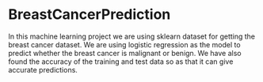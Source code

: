 # BreastCancerPrediction
In this machine learning project we are using sklearn dataset for getting the breast cancer dataset. We are using logistic regression as the model to predict whether the breast cancer is malignant or benign. We have also found the accuracy of the training and test data so as that it can give accurate predictions.
